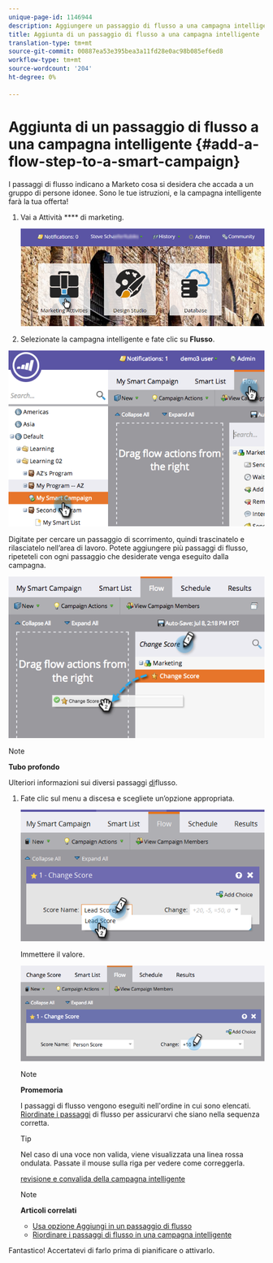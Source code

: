 ```yaml
---
unique-page-id: 1146944
description: Aggiungere un passaggio di flusso a una campagna intelligente - Documenti Marketo - Documentazione prodotto
title: Aggiunta di un passaggio di flusso a una campagna intelligente
translation-type: tm+mt
source-git-commit: 00887ea53e395bea3a11fd28e0ac98b085ef6ed8
workflow-type: tm+mt
source-wordcount: '204'
ht-degree: 0%

---
```



# Aggiunta di un passaggio di flusso a una campagna intelligente {#add-a-flow-step-to-a-smart-campaign}

I passaggi di flusso indicano a Marketo cosa si desidera che accada a un gruppo di persone idonee. Sono le tue istruzioni, e la campagna intelligente farà la tua offerta!

1. Vai a Attività **** di marketing.

   ![](assets/login-marketing-activities.png)

1. Selezionate la campagna intelligente e fate clic su **Flusso**.

![](assets/image2014-9-19-16-3a27-3a1.png)

Digitate per cercare un passaggio di scorrimento, quindi trascinatelo e rilasciatelo nell’area di lavoro. Potete aggiungere più passaggi di flusso, ripeteteli con ogni passaggio che desiderate venga eseguito dalla campagna.

![](assets/image2014-9-19-16-3a27-3a7.png)

>[!NOTE]
>
>**Tubo profondo**
>
>
>Ulteriori informazioni sui diversi passaggi [di](http://docs.marketo.com/display/DOCS/Flow+Actions)flusso.

1. Fate clic sul menu a discesa e scegliete un’opzione appropriata.

   ![](assets/four-1.png)

   Immettere il valore.

   ![](assets/changescorevalue-cursor.png)

   >[!NOTE]
   >
   >**Promemoria**
   >
   >
   >I passaggi di flusso vengono eseguiti nell&#39;ordine in cui sono elencati.  [Riordinate i passaggi](add-a-flow-step-to-a-smart-campaign/reorder-the-flow-steps-in-a-smart-campaign.md) di flusso per assicurarvi che siano nella sequenza corretta.

   >[!TIP]
   >
   >Nel caso di una voce non valida, viene visualizzata una linea rossa ondulata. Passate il mouse sulla riga per vedere come correggerla.

   [revisione e convalida della campagna intelligente](../../../../product-docs/core-marketo-concepts/smart-campaigns/creating-a-smart-campaign/smart-campaign-checklist.md)

   >[!NOTE]
   >
   >**Articoli correlati**
   >
   >    
   >    
   >    * [Usa opzione Aggiungi in un passaggio di flusso](use-add-choice-in-a-flow-step.md)
   >    * [Riordinare i passaggi di flusso in una campagna intelligente](add-a-flow-step-to-a-smart-campaign/reorder-the-flow-steps-in-a-smart-campaign.md)


Fantastico! Accertatevi di farlo prima di pianificare o attivarlo.